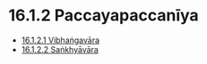 

# 16.1.2 Paccayapaccanīya

* [16.1.2.1 Vibhaṅgavāra](16.1.2/16.1.2.1.md)
* [16.1.2.2 Saṅkhyāvāra](16.1.2/16.1.2.2.md)



